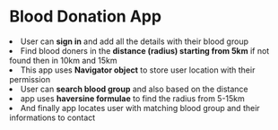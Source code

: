 <h1>Blood Donation App</h2>

<li> User can <b>sign in</b> and add all the details with their blood group</b>

<li>Find blood doners in the <b>distance (radius) starting from 5km</b> if not found then in 10km and 15km</li>

<li>This app uses <b>Navigator object</b> to store user location with their permission</b>

<li>User can <b>search blood group</b> and also based on the distance </li>
<li>app uses <b>haversine formulae</b> to find the radius from 5-15km</li>
<li>And finally app locates user with matching blood group and their informations to contact</li>

